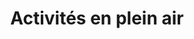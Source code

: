 ---
location: ""
title: "Activités en plein air"
pricetag: 100
description: ""
thumbnail : "https://images.unsplash.com/photo-1527624091752-3de87aef5b31?q=80&w=1470&auto=format&fit=crop&ixlib=rb-4.0.3&ixid=M3wxMjA3fDB8MHxwaG90by1wYWdlfHx8fGVufDB8fHx8fA%3D%3D"
type: basic
---